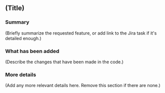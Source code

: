## (Title)

### Summary

(Briefly summarize the requested feature, or add link to the Jira task if it's detailed enough.)

### What has been added

(Describe the changes that have been made in the code.)

### More details

(Add any more relevant details here. Remove this section if there are none.)